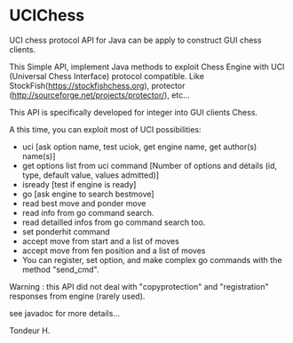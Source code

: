 # UCIChess
UCI chess protocol API for Java can be apply to construct GUI chess clients.

This Simple API, implement Java methods to exploit Chess Engine with UCI (Universal Chess Interface) protocol compatible.
Like StockFish(https://stockfishchess.org), protector (http://sourceforge.net/projects/protector/), etc...

This API is specifically developed for integer into GUI clients Chess.

A this time, you can exploit most of UCI possibilities:
- uci [ask option name, test uciok, get engine name, get author(s) name(s)]
- get options list from uci command [Number of options and détails (id, type, default value, values admitted)]
- isready [test if engine is ready]
- go [ask engine to search bestmove]
- read best move and ponder move
- read info from go command search.
- read detailled infos from go command search too.
- set ponderhit command
- accept move from start and a list of moves
- accept move from fen position and a list of moves
- You can register, set option, and make complex go commands with the method "send_cmd". 

Warning : this API did not deal with "copyprotection" and "registration" responses from engine (rarely used).

see javadoc for more details...

Tondeur H.
